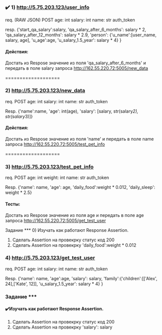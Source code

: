 ### :heavy_check_mark: 1) http://5.75.203.123/user_info
req. (RAW JSON)
POST
age: int
salary: int
name: str
auth_token


resp.
{'start_qa_salary':salary,
 'qa_salary_after_6_months': salary * 2,
 'qa_salary_after_12_months': salary * 2.9,
 'person': {'u_name':[user_name, salary, age],
                                'u_age':age,
                                'u_salary_1.5_year': salary * 4}
                                }

#### Действия:
Достать из Respose значение из поля 'qa_salary_after_6_months' и передать в поле salary запроса http://162.55.220.72:5005/new_data

===================

### 2) http://5.75.203.123/new_data
req.
POST
age: int
salary: int
name: str
auth_token

Resp.
{'name':name,
  'age': int(age),
  'salary': [salary, str(salary*2), str(salary*3)]}

#### Действия:
Достать из Respose значение из поля 'name' и передать в поле name запроса http://162.55.220.72:5005/test_pet_info

===================

### 3) http://5.75.203.123/test_pet_info
req.
POST
age: int
weight: int
name: str
auth_token


Resp.
{'name': name,
 'age': age,
 'daily_food':weight * 0.012,
 'daily_sleep': weight * 2.5}


#### Тесты:
Достать из Respose значение из поля age и передать в поле age запроса http://162.55.220.72:5005/get_test_user


Задание ***
0) Изучать как работают Response Assertion.                       
1) Сделать Assertion на провекрку статус код 200                  
2) Сделать Assertion на провекрку 'daily_food':weight * 0.012     

### 4) http://5.75.203.123/get_test_user
req.
POST
age: int
salary: int
name: str
auth_token

Resp.
{'name': name,
 'age':age,
 'salary': salary,
 'family':{'children':[['Alex', 24],['Kate', 12]],
 'u_salary_1.5_year': salary * 4}
  }

### Задание ***
#### :heavy_check_mark:Изучать как работают Response Assertion.        
1) Сделать Assertion на провекрку статус код 200   
2) Сделать Assertion на провекрку 'salary': salary 
